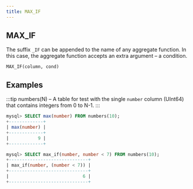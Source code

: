```yaml
---
title: MAX_IF
---
```


## MAX_IF

The suffix `_IF` can be appended to the name of any aggregate function. In this case, the aggregate function accepts an extra argument – a condition.

```
MAX_IF(column, cond)
```

## Examples

:::tip
numbers(N) – A table for test with the single `number` column (UInt64) that contains integers from 0 to N-1.
:::

```sql
mysql> SELECT max(number) FROM numbers(10);
+-------------+
| max(number) |
+-------------+
|           9 |
+-------------+

mysql> SELECT max_if(number, number < 7) FROM numbers(10);
+------------------------------+
| max_if(number, (number < 7)) |
+------------------------------+
|                            6 |
+------------------------------+
```
